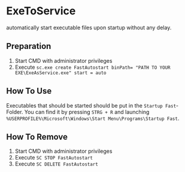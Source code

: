 # ExeToService

automatically start executable files upon startup without any delay.

## Preparation

1.  Start CMD with administrator privileges
2.  Execute `sc.exe create FastAutostart binPath= "PATH TO YOUR EXE\ExeAsService.exe" start = auto`

## How To Use

Executables that should be started should be put in the `Startup Fast`-Folder. You can find it by pressing `STRG + R` and launching `%USERPROFILE%\Microsoft\Windows\Start Menu\Programs\Startup Fast`.

## How To Remove

1.  Start CMD with administrator privileges
2.  Execute `SC STOP FastAutostart`
3.  Execute `SC DELETE FastAutostart`
